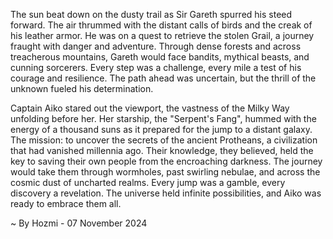 
The sun beat down on the dusty trail as Sir Gareth spurred his steed forward. The air thrummed with the distant calls of birds and the creak of his leather armor. He was on a quest to retrieve the stolen Grail, a journey fraught with danger and adventure.  Through dense forests and across treacherous mountains, Gareth would face bandits, mythical beasts, and cunning sorcerers. Every step was a challenge, every mile a test of his courage and resilience. The path ahead was uncertain, but the thrill of the unknown fueled his determination. 

Captain Aiko stared out the viewport, the vastness of the Milky Way unfolding before her. Her starship, the "Serpent's Fang", hummed with the energy of a thousand suns as it prepared for the jump to a distant galaxy.  The mission: to uncover the secrets of the ancient Protheans, a civilization that had vanished millennia ago.  Their knowledge, they believed, held the key to saving their own people from the encroaching darkness. The journey would take them through wormholes, past swirling nebulae, and across the cosmic dust of uncharted realms. Every jump was a gamble, every discovery a revelation. The universe held infinite possibilities, and Aiko was ready to embrace them all. 

~ By Hozmi - 07 November 2024
